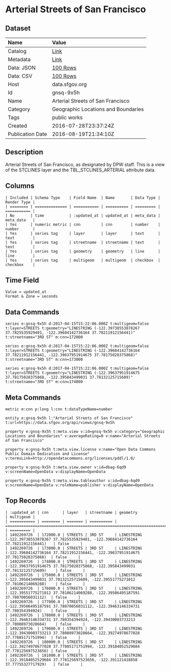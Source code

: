 # Arterial Streets of San Francisco

## Dataset

| Name | Value |
| :--- | :---- |
| Catalog | [Link](https://catalog.data.gov/dataset/arterial-streets-of-san-francisco-zipped-shapefile-format) |
| Metadata | [Link](https://data.sfgov.org/api/views/gnsq-9x5h) |
| Data: JSON | [100 Rows](https://data.sfgov.org/api/views/gnsq-9x5h/rows.json?max_rows=100) |
| Data: CSV | [100 Rows](https://data.sfgov.org/api/views/gnsq-9x5h/rows.csv?max_rows=100) |
| Host | data.sfgov.org |
| Id | gnsq-9x5h |
| Name | Arterial Streets of San Francisco |
| Category | Geographic Locations and Boundaries |
| Tags | public works |
| Created | 2016-07-28T23:37:24Z |
| Publication Date | 2016-08-19T21:34:10Z |

## Description

Arterial Streets of San Francisco, as designated by DPW staff. This is a view of the STCLINES layer and the TBL_STCLINES_ARTERIAL attribute data.

## Columns

```ls
| Included | Schema Type    | Field Name  | Name       | Data Type | Render Type |
| ======== | ============== | =========== | ========== | ========= | =========== |
| No       | time           | :updated_at | updated_at | meta_data | meta_data   |
| Yes      | numeric metric | cnn         | cnn        | number    | number      |
| Yes      | series tag     | layer       | layer      | text      | text        |
| Yes      | series tag     | streetname  | streetname | text      | text        |
| Yes      | series tag     | geometry    | geometry   | line      | line        |
| Yes      | series tag     | multigeom   | multigeom  | checkbox  | checkbox    |
```

## Time Field

```ls
Value = updated_at
Format & Zone = seconds
```

## Data Commands

```ls
series e:gnsq-9x5h d:2017-04-15T15:22:06.000Z t:multigeom=false t:layer=STREETS t:geometry="LINESTRING (-122.39738553878267 37.7825535929401, -122.39684142736164 37.78211912156441)" t:streetname="3RD ST" m:cnn=172000

series e:gnsq-9x5h d:2017-04-15T15:22:06.000Z t:multigeom=false t:layer=STREETS t:geometry="LINESTRING (-122.39684142736164 37.78211912156441, -122.39637951914675 37.78175028375868)" t:streetname="3RD ST" m:cnn=173000

series e:gnsq-9x5h d:2017-04-15T15:22:06.000Z t:multigeom=false t:layer=STREETS t:geometry="LINESTRING (-122.39637951914675 37.78175028375868, -122.395843499031 37.78132125715609)" t:streetname="3RD ST" m:cnn=174000
```

## Meta Commands

```ls
metric m:cnn p:long l:cnn t:dataTypeName=number

entity e:gnsq-9x5h l:"Arterial Streets of San Francisco" t:url=https://data.sfgov.org/api/views/gnsq-9x5h

property e:gnsq-9x5h t:meta.view v:id=gnsq-9x5h v:category="Geographic Locations and Boundaries" v:averageRating=0 v:name="Arterial Streets of San Francisco"

property e:gnsq-9x5h t:meta.view.license v:name="Open Data Commons Public Domain Dedication and License" v:termsLink=http://opendatacommons.org/licenses/pddl/1.0/

property e:gnsq-9x5h t:meta.view.owner v:id=dbag-6qd9 v:screenName=OpenData v:displayName=OpenData

property e:gnsq-9x5h t:meta.view.tableauthor v:id=dbag-6qd9 v:screenName=OpenData v:roleName=publisher v:displayName=OpenData
```

## Top Records

```ls
| :updated_at | cnn      | layer   | streetname | geometry                                                                                   | multigeom | 
| =========== | ======== | ======= | ========== | ========================================================================================== | ========= | 
| 1492269726  | 172000.0 | STREETS | 3RD ST     | LINESTRING (-122.39738553878267 37.7825535929401, -122.39684142736164 37.78211912156441)   | false     | 
| 1492269726  | 173000.0 | STREETS | 3RD ST     | LINESTRING (-122.39684142736164 37.78211912156441, -122.39637951914675 37.78175028375868)  | false     | 
| 1492269726  | 174000.0 | STREETS | 3RD ST     | LINESTRING (-122.39637951914675 37.78175028375868, -122.395843499031 37.78132125715609)    | false     | 
| 1492269726  | 175000.0 | STREETS | 3RD ST     | LINESTRING (-122.395843499031 37.78132125715609, -122.39551775271012 37.78106214069288)    | false     | 
| 1492269726  | 176000.0 | STREETS | 3RD ST     | LINESTRING (-122.39551775271012 37.78106214069288, -122.39506495187591 37.78070056031112)  | false     | 
| 1492269726  | 177000.0 | STREETS | 3RD ST     | LINESTRING (-122.39506495187591 37.78070056031112, -122.39463146334731 37.780354394924)    | false     | 
| 1492269726  | 178000.0 | STREETS | 3RD ST     | LINESTRING (-122.39463146334731 37.780354394924, -122.39430003733213 37.78008973028664)    | false     | 
| 1492269726  | 179000.0 | STREETS | 3RD ST     | LINESTRING (-122.39430003733213 37.78008973028664, -122.39274978677028 37.77885171751994)  | false     | 
| 1492269726  | 180000.0 | STREETS | 3RD ST     | LINESTRING (-122.39274978677028 37.77885171751994, -122.39184052529684 37.778125697523656) | false     | 
| 1492269726  | 181000.0 | STREETS | 3RD ST     | LINESTRING (-122.39184052529684 37.778125697523656, -122.391121418858 37.77755327717929)   | false     | 
```